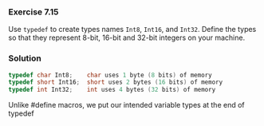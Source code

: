 ### Exercise 7.15
Use `typedef` to create types names `Int8`, `Int16`, and `Int32`. Define the
types so that they represent 8-bit, 16-bit and 32-bit integers on your machine.

### Solution

```c
typedef char Int8;    char uses 1 byte (8 bits) of memory
typedef short Int16;  short uses 2 bytes (16 bits) of memory
typedef int Int32;    int uses 4 bytes (32 bits) of memory
```

Unlike #define macros, we put our intended variable types at the end of typedef
